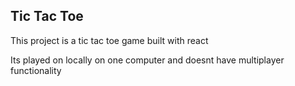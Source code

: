## Tic Tac Toe

This project is a tic tac toe game built with react

Its played on locally on one computer and doesnt have multiplayer functionality
